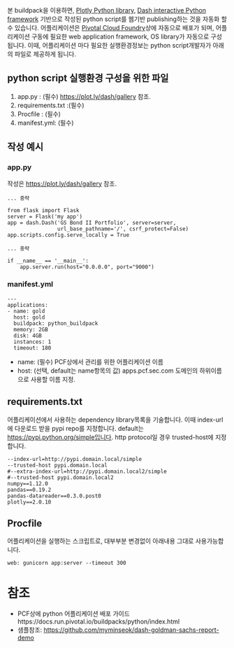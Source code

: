 
본 buildpack을 이용하면,  [Plotly Python library](https://plot.ly/), [Dash interactive Python framework](https://plot.ly/dash) 기반으로 작성된 python script를  웹기반 publishing하는 것을 자동화 할 수 있습니다.
어플리케이션은 [Pivotal Cloud Foundry](https://pivotal.io/platform)상에 자동으로 배포가 되며, 어플리케이션 구동에 필요한 web application framework, OS library가 자동으로 구성됩니다.
이때, 어플리케이션 마다 필요한 실행환경정보는 python script개발자가 아래의 파일로 제공하게 됩니다.

##  python script 실행환경 구성을 위한 파일

1. app.py : (필수)  https://plot.ly/dash/gallery 참조.
2. requirements.txt :(필수)
3. Procfile  : (필수)
4. manifest.yml: (필수)

## 작성 예시

### app.py
작성은  https://plot.ly/dash/gallery 참조.

```
... 중략

from flask import Flask
server = Flask('my app')
app = dash.Dash('GS Bond II Portfolio', server=server,
                url_base_pathname='/', csrf_protect=False)
app.scripts.config.serve_locally = True

... 중략

if __name__ == '__main__':
    app.server.run(host="0.0.0.0", port="9000")
```



### manifest.yml
```
---
applications:
- name: gold
  host: gold
  buildpack: python_buildpack
  memory: 2GB 
  disk: 4GB
  instances: 1
  timeout: 180
```
- name: (필수) PCF상에서 관리를 위한 어플리케이션 이름
- host: (선택, default는 name항목의 값) apps.pcf.sec.com 도메인의 하위이름으로 사용할 이름 지정.


## requirements.txt
어플리케이션에서 사용하는 dependency library목록을 기술합니다. 이때 index-url에 다운로드 받을 pypi repo를 지정합니다. default는 https://pypi.python.org/simple입니다.
http protocol일 경우 trusted-host에 지정합니다.
```
--index-url=http://pypi.domain.local/simple
--trusted-host pypi.domain.local
#--extra-index-url=http://pypi.domain.local2/simple
#--trusted-host pypi.domain.local2
numpy==1.12.0
pandas==0.19.2
pandas-datareader==0.3.0.post0
plotly==2.0.10
```

## Procfile
어플리케이션을 실행하는 스크립트로, 대부부분 변경없이 아래내용 그대로 사용가능합니다.

```
web: gunicorn app:server --timeout 300
```


# 참조
- PCF상에 python 어플리케이션 배포 가이드https://docs.run.pivotal.io/buildpacks/python/index.html
- 샘플참조: https://github.com/myminseok/dash-goldman-sachs-report-demo




